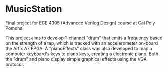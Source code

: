 # MusicStation

Final project for ECE 4305 (Advanced Verilog Design) course at Cal Poly Pomona

This project aims to develop 1-channel "drum" that emits a frequency based on the strength of a tap, which is tracked with an accelerometer on-board the Artix A7 FPGA.
A "pianoEffects" class was also developed to map a computer keyboard's keys to piano keys, creating a electronic piano. Both the "drum" and piano display simple graphical
effects using the VGA protocol.
